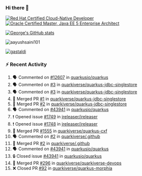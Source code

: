 ### Hi there 👋

<!--START_SECTION:badges-->
[![Red Hat Certified Cloud-Native Developer](https://images.credly.com/size/110x110/images/12ef4e4e-3d8d-4caf-9ab1-858c5bcb9619/image.png)](http://www.credly.com/badges/b6402e31-0894-48e6-b488-e2e551dcc809 "Red Hat Certified Cloud-Native Developer")
[![Oracle Certified Master, Java EE 5 Enterprise Architect](https://images.credly.com/size/110x110/images/1fa3549c-674c-4779-b3d6-d7d64eac2c23/Oracle-Certification-badge_OC-Master.png)](http://www.credly.com/badges/2565574e-b81d-410e-ab7d-24666ddcbe00 "Oracle Certified Master, Java EE 5 Enterprise Architect")
<!--END_SECTION:badges-->

[![George's GitHub stats](https://github-readme-stats.vercel.app/api?username=gastaldi&show=reviews,prs_merged&hide=contribs,prs&theme=transparent&show_icons=true)](https://github.com/anuraghazra/github-readme-stats)

<p align="left"> <img src="https://komarev.com/ghpvc/?username=gastaldi&label=Profile%20views&color=0e75b6&style=for-the-badge" alt="aayushsaini101" /> </p>

<p align="left"> <a href="https://github.com/ryo-ma/github-profile-trophy"><img src="https://github-profile-trophy.vercel.app/?username=gastaldi" alt="gastaldi" /></a> </p>

### :zap: Recent Activity

<!--START_SECTION:activity-->
1. 🗣 Commented on [#12607](https://github.com/quarkusio/quarkus/issues/12607#issuecomment-2426718082) in [quarkusio/quarkus](https://github.com/quarkusio/quarkus)
2. 🗣 Commented on [#3](https://github.com/quarkiverse/quarkus-jdbc-singlestore/pull/3#issuecomment-2426653833) in [quarkiverse/quarkus-jdbc-singlestore](https://github.com/quarkiverse/quarkus-jdbc-singlestore)
3. 🗣 Commented on [#3](https://github.com/quarkiverse/quarkus-jdbc-singlestore/pull/3#issuecomment-2426651540) in [quarkiverse/quarkus-jdbc-singlestore](https://github.com/quarkiverse/quarkus-jdbc-singlestore)
4. 🎉 Merged PR [#1](https://github.com/quarkiverse/quarkus-jdbc-singlestore/pull/1) in [quarkiverse/quarkus-jdbc-singlestore](https://github.com/quarkiverse/quarkus-jdbc-singlestore)
5. 🎉 Merged PR [#2](https://github.com/quarkiverse/quarkus-jdbc-singlestore/pull/2) in [quarkiverse/quarkus-jdbc-singlestore](https://github.com/quarkiverse/quarkus-jdbc-singlestore)
6. 🗣 Commented on [#43941](https://github.com/quarkusio/quarkus/issues/43941#issuecomment-2426435980) in [quarkusio/quarkus](https://github.com/quarkusio/quarkus)
7. ❗ Opened issue [#1749](https://github.com/jreleaser/jreleaser/issues/1749) in [jreleaser/jreleaser](https://github.com/jreleaser/jreleaser)
8. ❗ Opened issue [#1748](https://github.com/jreleaser/jreleaser/issues/1748) in [jreleaser/jreleaser](https://github.com/jreleaser/jreleaser)
9. 🎉 Merged PR [#1555](https://github.com/quarkiverse/quarkus-cxf/pull/1555) in [quarkiverse/quarkus-cxf](https://github.com/quarkiverse/quarkus-cxf)
10. 🗣 Commented on [#2](https://github.com/quarkiverse/.github/pull/2#issuecomment-2424304352) in [quarkiverse/.github](https://github.com/quarkiverse/.github)
11. 🎉 Merged PR [#2](https://github.com/quarkiverse/.github/pull/2) in [quarkiverse/.github](https://github.com/quarkiverse/.github)
12. 🗣 Commented on [#43941](https://github.com/quarkusio/quarkus/issues/43941#issuecomment-2424165901) in [quarkusio/quarkus](https://github.com/quarkusio/quarkus)
13. 🔒 Closed issue [#43941](https://github.com/quarkusio/quarkus/issues/43941) in [quarkusio/quarkus](https://github.com/quarkusio/quarkus)
14. 🎉 Merged PR [#296](https://github.com/quarkiverse/quarkiverse-devops/pull/296) in [quarkiverse/quarkiverse-devops](https://github.com/quarkiverse/quarkiverse-devops)
15. ❌ Closed PR [#92](https://github.com/quarkiverse/quarkus-morphia/pull/92) in [quarkiverse/quarkus-morphia](https://github.com/quarkiverse/quarkus-morphia)
<!--END_SECTION:activity-->

